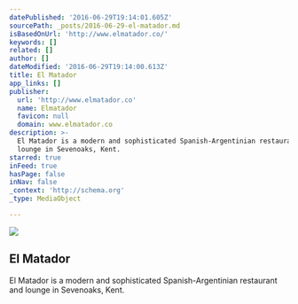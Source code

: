 ```yaml
---
datePublished: '2016-06-29T19:14:01.605Z'
sourcePath: _posts/2016-06-29-el-matador.md
isBasedOnUrl: 'http://www.elmatador.co/'
keywords: []
related: []
author: []
dateModified: '2016-06-29T19:14:00.613Z'
title: El Matador
app_links: []
publisher:
  url: 'http://www.elmatador.co'
  name: Elmatador
  favicon: null
  domain: www.elmatador.co
description: >-
  El Matador is a modern and sophisticated Spanish-Argentinian restaurant and
  lounge in Sevenoaks, Kent.
starred: true
inFeed: true
hasPage: false
inNav: false
_context: 'http://schema.org'
_type: MediaObject

---
```

<article style=""><img src="https://imgflo.herokuapp.com/graph/vahj1ThiexotieMo/9b07a06befe074d757be85b40ed4cf05/noop.jpg?input=http%3A%2F%2Fwww.elmatador.co%2Fupload%2Fimages%2Fhomepage_bb2741207127511da73ccf9984731200.jpg" /><h1>El Matador</h1><p>El Matador is a modern and sophisticated Spanish-Argentinian restaurant and lounge in Sevenoaks, Kent.</p></article>